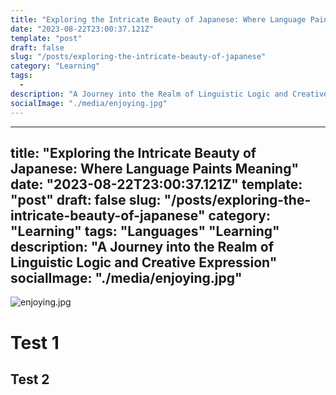 ```yaml
---
title: "Exploring the Intricate Beauty of Japanese: Where Language Paints Meaning"
date: "2023-08-22T23:00:37.121Z"
template: "post"
draft: false
slug: "/posts/exploring-the-intricate-beauty-of-japanese"
category: "Learning"
tags:
  - 
description: "A Journey into the Realm of Linguistic Logic and Creative Expression"
socialImage: "./media/enjoying.jpg"
---
```


---
  title: "Exploring the Intricate Beauty of Japanese: Where Language Paints Meaning"
  date: "2023-08-22T23:00:37.121Z"
  template: "post"
  draft: false
  slug: "/posts/exploring-the-intricate-beauty-of-japanese"
  category: "Learning"
  tags:
"Languages"
"Learning"
  description: "A Journey into the Realm of Linguistic Logic and Creative Expression"
  socialImage: "./media/enjoying.jpg"
--
![enjoying.jpg](../assets/enjoying_1706740722713_0.jpg)
# Test 1
## Test 2